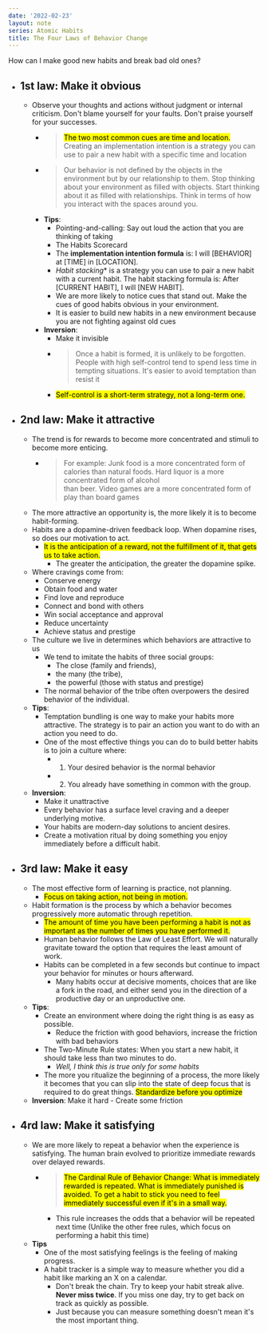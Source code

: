 ```yaml
---
date: '2022-02-23'
layout: note
series: Atomic Habits
title: The Four Laws of Behavior Change
---
```


How can I make good new habits and break bad old ones?
- ## 1st law: Make it obvious
	- Observe your thoughts and actions without judgment or internal criticism. Don't blame yourself for your faults. Don't praise yourself for your successes.
		- > <mark>The two most common cues are time and location.</mark> Creating an implementation intention is a strategy you can use to pair a new habit with a specific time and location
		- > Our behavior is not defined by the objects in the environment but by our relationship to them. Stop thinking about your environment as filled with objects. Start thinking about it as filled with relationships. Think in terms of how you interact with the spaces around you.
		- **Tips**:
			- Pointing-and-calling: Say out loud the action that you are thinking of taking
			- The Habits Scorecard
			- The **implementation intention formula** is: I will [BEHAVIOR] at [TIME] in [LOCATION].
			- *Habit stacking** is a strategy you can use to pair a new habit with a current habit. The habit stacking formula is: After [CURRENT HABIT], I will [NEW HABIT].
			- We are more likely to notice cues that stand out. Make the cues of good habits obvious in your environment.
			- It is easier to build new habits in a new environment because you are not fighting against old cues
		- **Inversion**:
			- Make it invisible
			- > Once a habit is formed, it is unlikely to be forgotten. People with high self-control tend to spend less time in tempting situations. It's easier to avoid temptation than resist it
			- <mark>Self-control is a short-term strategy, not a long-term one.</mark>
- ## 2nd law: Make it attractive
	- The trend is for rewards to become more concentrated and stimuli to become more enticing.
		- > For example: Junk food is a more concentrated form of calories than natural foods. Hard liquor is a more concentrated form of alcohol than beer. Video games are a more concentrated form of play than board games
	- The more attractive an opportunity is, the more likely it is to become habit-forming.
	- Habits are a dopamine-driven feedback loop. When dopamine rises, so does our motivation to act.
		- <mark>It is the anticipation of a reward,  not the fulfillment of it, that gets us to take action.</mark>
			- The greater the anticipation, the greater the dopamine spike.
	- Where cravings come from:
		- Conserve energy
		- Obtain food and water
		- Find love and reproduce
		- Connect and bond with others
		- Win social acceptance and approval
		- Reduce uncertainty
		- Achieve status and prestige
	- The culture we live in determines which behaviors are attractive to us
		- We tend to imitate the habits of three social groups:
			- The close (family and friends),
			- the many (the tribe),
			- the powerful (those with status and prestige)
		- The normal behavior of the tribe often overpowers the desired behavior of the individual.
	- **Tips**:
		- Temptation bundling is one way to make your habits more attractive. The strategy is to pair an action you want to do with an action you need to do.
		- One of the most effective things you can do to build better habits is to join a culture where:
			-  1. Your desired behavior is the normal behavior
			-  2. You already have something in common with the group.
	- **Inversion**:
		- Make it unattractive
		- Every behavior has a surface level craving and a deeper underlying motive.
		- Your habits are modern-day solutions to ancient desires.
		- Create a motivation ritual by doing something you enjoy immediately before a difficult habit.
- ## 3rd law: Make it easy
	- The most effective form of learning is practice, not planning.
		- <mark>Focus on taking action, not being in motion.</mark>
	- Habit formation is the process by which a behavior becomes progressively more automatic through repetition.
		- <mark>The amount of time you have been performing a habit is not as important as the number of times you have performed it.</mark>
		- Human behavior follows the Law of Least Effort. We will naturally gravitate toward the option that requires the least amount of work.
		- Habits can be completed in a few seconds but continue to impact your behavior for minutes or hours afterward.
			- Many habits occur at decisive moments, choices that are like a fork in the road, and either send you in the direction of a productive day or an unproductive one.
	- **Tips**:
		- Create an environment where doing the right thing is as easy as possible.
			- Reduce the friction with good behaviors, increase the friction with bad behaviors
		- The Two-Minute Rule states: When you start a new habit, it should take less than two minutes to do.
			- *Well, I think this is true only for some habits*
		- The more you ritualize the beginning of a process, the more likely it becomes that you can slip into the state of deep focus that is required to do great things. <mark>Standardize before you optimize</mark>
	- **Inversion**: Make it hard - Create some friction
- ## 4rd law: Make it satisfying
	- We are more likely to repeat a behavior when the experience is satisfying. The human brain evolved to prioritize immediate rewards over delayed rewards.
		- > <mark>The Cardinal Rule of Behavior Change: What is immediately rewarded is repeated. What is immediately punished is avoided. To get a habit to stick you need to feel immediately successful even if it's in a small way.</mark>
			- This rule increases the odds that a behavior will be repeated next time (Unlike the other free rules, which focus on performing a habit this time)
	- **Tips**
		- One of the most satisfying feelings is the feeling of making progress.
		- A habit tracker is a simple way to measure whether you did a habit like marking an X on a calendar.
			- Don't break the chain. Try to keep your habit streak alive. **Never miss twice**. If you miss one day, try to get back on track as quickly as possible.
			- Just because you can measure something doesn't mean it's the most important thing.